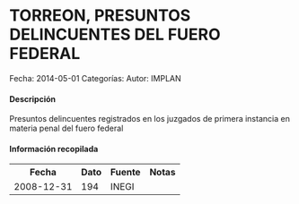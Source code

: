 TORREON, PRESUNTOS DELINCUENTES DEL FUERO FEDERAL
=====

Fecha: 2014-05-01
Categorías: 
Autor: IMPLAN

#### Descripción

Presuntos delincuentes registrados en los juzgados de primera instancia en materia penal del fuero federal

#### Información recopilada

<table class="table table-hover table-bordered">
  <tr><th>Fecha</th><th>Dato</th><th>Fuente</th><th>Notas</th></tr>
  <tr><td>2008-12-31</td><td>194</td><td>INEGI</td><td></td></tr>
</table>
